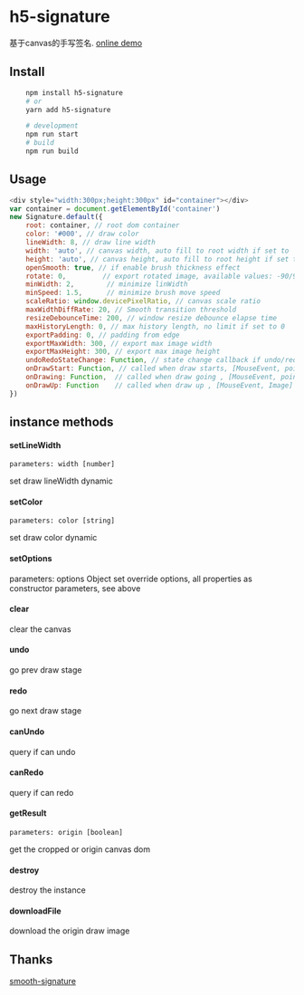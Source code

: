 # h5-signature
   基于canvas的手写签名. [online demo](https://semdy.github.io/h5-signature/demo)

## Install
```bash
    npm install h5-signature
    # or
    yarn add h5-signature

    # development
    npm run start
    # build
    npm run build
```


## Usage

``` js
<div style="width:300px;height:300px" id="container"></div>
var container = document.getElementById('container')
new Signature.default({
    root: container, // root dom container
    color: '#000', // draw color
    lineWidth: 8, // draw line width
    width: 'auto', // canvas width, auto fill to root width if set to 'auto'
    height: 'auto', // canvas height, auto fill to root height if set to 'auto'
    openSmooth: true, // if enable brush thickness effect
    rotate: 0,         // export rotated image, available values: -90/90/-180/180
    minWidth: 2,        // minimize linWidth
    minSpeed: 1.5,      // minimize brush move speed
    scaleRatio: window.devicePixelRatio, // canvas scale ratio
    maxWidthDiffRate: 20, // Smooth transition threshold
    resizeDebounceTime: 200, // window resize debounce elapse time
    maxHistoryLength: 0, // max history length, no limit if set to 0
    exportPadding: 0, // padding from edge
    exportMaxWidth: 300, // export max image width
    exportMaxHeight: 300, // export max image height
    undoRedoStateChange: Function, // state change callback if undo/redo state changed
    onDrawStart: Function, // called when draw starts, [MouseEvent, point]
    onDrawing: Function,  // called when draw going , [MouseEvent, point]
    onDrawUp: Function    // called when draw up , [MouseEvent, Image]
})
```

## instance methods

#### setLineWidth
    parameters: width [number]
set draw lineWidth dynamic
    
#### setColor
    parameters: color [string]
set draw color dynamic

#### setOptions
  parameters: options Object
set override options, all properties as constructor parameters, see above
    
#### clear
clear the canvas
    
#### undo
go prev draw stage
    
#### redo
go next draw stage
    
#### canUndo
query if can undo
    
#### canRedo
query if can redo
    
#### getResult
    parameters: origin [boolean]
get the cropped or origin canvas dom
    
#### destroy
destroy the instance
    
#### downloadFile
download the origin draw image
    
## Thanks
[smooth-signature](https://github.com/linjc/smooth-signature)
